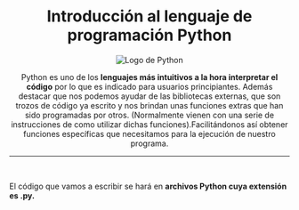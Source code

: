 <h1 align="center">Introducción al lenguaje de programación Python</h1>

<div align="center">
<img src="https://upload.wikimedia.org/wikipedia/commons/c/c3/Python-logo-notext.svg" alt="Logo de Python" class="logo">
</div>

<p align="center">Python es uno de los <strong>lenguajes más intuitivos a la hora interpretar el código</strong> por lo que es indicado para usuarios principiantes.  Además destacar que nos podemos ayudar de las bibliotecas externas, que son trozos de código ya escrito y nos brindan unas funciones extras que han sido programadas por otros. (Normalmente vienen con una serie de instrucciones de como utilizar dichas funciones).Facilitándonos así obtener funciones específicas que necesitamos para la ejecución de nuestro programa.
</p>
<hr>
<br>
<p>
El código que vamos a escribir se hará en <strong>archivos Python cuya extensión es .py.</strong>
</p>
